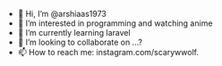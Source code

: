 - 👋 Hi, I’m @arshiaas1973
- 👀 I’m interested in programming and watching anime
- 🌱 I’m currently learning laravel
- 💞️ I’m looking to collaborate on ...?
- 📫 How to reach me: instagram.com/scarywwolf.

<!---
arshiaas1973/arshiaas1973 is a ✨ special ✨ repository because its `README.md` (this file) appears on your GitHub profile.
You can click the Preview link to take a look at your changes.
--->
